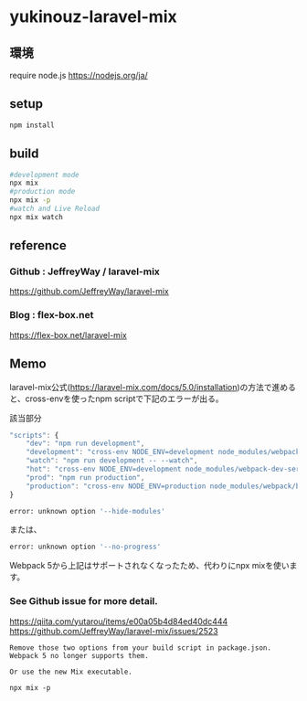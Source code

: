 # yukinouz-laravel-mix
## 環境
require node.js
https://nodejs.org/ja/

## setup
```bash
npm install
```

## build
```bash
#development mode
npx mix
#production mode
npx mix -p
#watch and Live Reload
npx mix watch
```
## reference
### Github : JeffreyWay / laravel-mix
https://github.com/JeffreyWay/laravel-mix

### Blog : flex-box.net
https://flex-box.net/laravel-mix


## Memo
laravel-mix公式(https://laravel-mix.com/docs/5.0/installation)の方法で進めると、cross-envを使ったnpm scriptで下記のエラーが出る。

該当部分
```javascript
"scripts": {
    "dev": "npm run development",
    "development": "cross-env NODE_ENV=development node_modules/webpack/bin/webpack.js --progress --hide-modules --config=node_modules/laravel-mix/setup/webpack.config.js",
    "watch": "npm run development -- --watch",
    "hot": "cross-env NODE_ENV=development node_modules/webpack-dev-server/bin/webpack-dev-server.js --inline --hot --config=node_modules/laravel-mix/setup/webpack.config.js",
    "prod": "npm run production",
    "production": "cross-env NODE_ENV=production node_modules/webpack/bin/webpack.js --no-progress --hide-modules --config=node_modules/laravel-mix/setup/webpack.config.js"
}
```

```bash
error: unknown option '--hide-modules'
```
または、
```bash
error: unknown option '--no-progress'
```

Webpack 5から上記はサポートされなくなったため、代わりにnpx mixを使います。

### See Github issue for more detail.
https://qiita.com/yutarou/items/e00a05b4d84ed40dc444
https://github.com/JeffreyWay/laravel-mix/issues/2523

```
Remove those two options from your build script in package.json. Webpack 5 no longer supports them.

Or use the new Mix executable.

npx mix -p
```